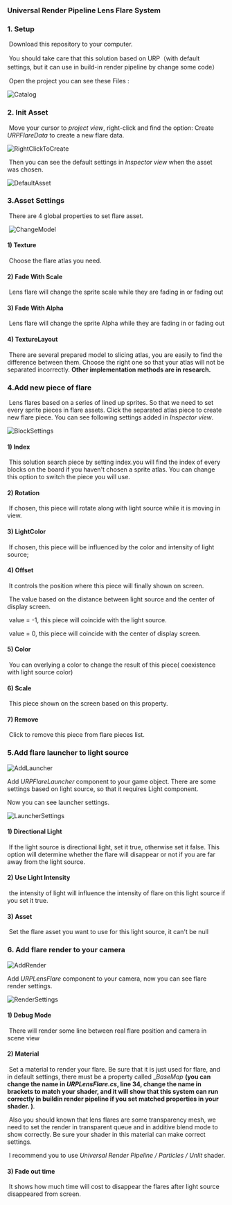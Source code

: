 ### Universal Render Pipeline Lens Flare System

### 1. Setup

​	Download this repository to your computer.

​	You should take care that this solution based on URP（with default settings, but it can use in build-in render pipeline by change some code）

​	Open the project you can see these Files :

![Catalog](https://github.com/Reguluz/ImageBed/blob/master/Catalog.png)



### 2. Init Asset

​	Move your cursor to _project view_, right-click and find the option: Create _URPFlareData_ to create a new flare data.

![RightClickToCreate](https://github.com/Reguluz/ImageBed/blob/master/RightClickToCreate.png)

​	Then you can see the default settings in _Inspector view_ when the asset was chosen.

![DefaultAsset](https://github.com/Reguluz/ImageBed/blob/master/DefaultAsset.png)



### 3.Asset Settings

​	There are 4 global properties to set flare asset.

​	![ChangeModel](https://github.com/Reguluz/ImageBed/blob/master/ChangeModel.png)

#### 1) Texture

​	Choose the flare atlas you need.

#### 2) Fade With Scale

​	Lens flare will change the sprite scale while they are fading in or fading out

#### 3) Fade With Alpha

​	Lens flare will change the sprite Alpha while they are fading in or fading out

#### 4) TextureLayout

​	There are several prepared model to slicing atlas, you are easily to find the difference between them. Choose the right one so that your atlas will not be separated incorrectly. __Other implementation methods are in research.__



### 4.Add new piece of flare

​	Lens flares based on a series of lined up sprites. So that we need to set every sprite pieces in flare assets. Click the separated atlas piece to create new flare piece. You can see following settings added in _Inspector view_.

![BlockSettings](https://github.com/Reguluz/ImageBed/blob/master/BlockSettings.png)

#### 1) Index

​	This solution search piece by setting index.you will find the index of every blocks on the board if you haven't chosen a sprite atlas. You can change this option to switch the piece you will use.

#### 2) Rotation

​	If chosen, this piece will rotate along with light source while it is moving in view.

#### 3) LightColor

​	If chosen, this piece will be influenced by the color and intensity of light source;

#### 4) Offset

​	It controls the position where this piece will finally shown on screen.

​	The value based on the distance between light source and the center of display screen.

​	value = -1, this piece will coincide with the light source.

​	value = 0, this piece will coincide with the center of display screen.

#### 5) Color

​	You can overlying a color to change the result of this piece( coexistence with light source color)

#### 6) Scale

​	This piece shown on the screen based on this property.

#### 7) Remove

​	Click to remove this piece from flare pieces list.



### 5.Add flare launcher to light source

![AddLauncher](https://github.com/Reguluz/ImageBed/blob/master/AddLauncher.png)

Add _URPFlareLauncher_ component to your game object. There are some settings based on light source, so that it requires Light component.

Now you can see launcher settings.

![LauncherSettings](https://github.com/Reguluz/ImageBed/blob/master/LauncherSettings.png)

#### 1) Directional Light

​	If the light source is directional light, set it true,  otherwise set it false. This option will determine whether the flare will disappear or not if you are far away from the light source.

#### 2) Use Light Intensity

​	the intensity of light will influence the intensity of flare on this light source if you set it true.

#### 3) Asset

​	Set the flare asset you want to use for this light source, it can't be null



### 6. Add flare render to your  camera

![AddRender](https://github.com/Reguluz/ImageBed/blob/master/AddRender.png)

Add _URPLensFlare_ component to your camera, now you can see flare render settings.

![RenderSettings](https://github.com/Reguluz/ImageBed/blob/master/RenderSettings.png)

#### 1) Debug Mode

​	There will render some line between real flare position and camera in scene view

#### 2) Material

​	Set a material to render your flare. Be sure that it is just used for flare, and in default settings, there must be a property called __BaseMap_ **(you can change the name in _URPLensFlare.cs_, line 34, change the name in brackets to match your shader, and it will show that this system can run correctly in buildin render pipeline if you set matched properties in your shader. )**.

​	Also you should known that lens flares are some transparency mesh, we need to set the render in transparent queue and in additive blend mode to show correctly. Be sure your shader in this material can make correct settings.

​	I recommend you to use _Universal Render Pipeline / Particles / Unlit_ shader.

#### 3) Fade out time

​	It shows how much time will cost to disappear the flares after light source disappeared from screen.

